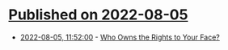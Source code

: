 # [Published on 2022-08-05](index.md)

* [2022-08-05, 11:52:00](https://soylentnews.org/article.pl?sid=22/08/04/182235&from=rss) - [Who Owns the Rights to Your Face?](https://soylentnews.org/article.pl?sid=22/08/04/182235&from=rss)
